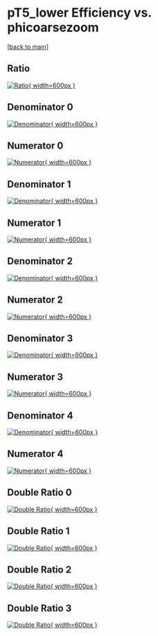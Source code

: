 # pT5_lower Efficiency vs. phicoarsezoom

[[back to main](./)]



## Ratio

[![Ratio](../mtv/var/pT5_lower_xtr_11_-1_eff_phicoarsezoom.png){ width=600px }](../mtv/var/pT5_lower_xtr_11_-1_eff_phicoarsezoom.pdf)

## Denominator 0

[![Denominator](../mtv/den/pT5_lower_xtr_11_-1_eff_phicoarsezoom_den0.png){ width=600px }](../mtv/den/pT5_lower_xtr_11_-1_eff_phicoarsezoom_den0.pdf)

## Numerator 0

[![Numerator](../mtv/num/pT5_lower_xtr_11_-1_eff_phicoarsezoom_num0.png){ width=600px }](../mtv/num/pT5_lower_xtr_11_-1_eff_phicoarsezoom_num0.pdf)

## Denominator 1

[![Denominator](../mtv/den/pT5_lower_xtr_11_-1_eff_phicoarsezoom_den1.png){ width=600px }](../mtv/den/pT5_lower_xtr_11_-1_eff_phicoarsezoom_den1.pdf)

## Numerator 1

[![Numerator](../mtv/num/pT5_lower_xtr_11_-1_eff_phicoarsezoom_num1.png){ width=600px }](../mtv/num/pT5_lower_xtr_11_-1_eff_phicoarsezoom_num1.pdf)

## Denominator 2

[![Denominator](../mtv/den/pT5_lower_xtr_11_-1_eff_phicoarsezoom_den2.png){ width=600px }](../mtv/den/pT5_lower_xtr_11_-1_eff_phicoarsezoom_den2.pdf)

## Numerator 2

[![Numerator](../mtv/num/pT5_lower_xtr_11_-1_eff_phicoarsezoom_num2.png){ width=600px }](../mtv/num/pT5_lower_xtr_11_-1_eff_phicoarsezoom_num2.pdf)

## Denominator 3

[![Denominator](../mtv/den/pT5_lower_xtr_11_-1_eff_phicoarsezoom_den3.png){ width=600px }](../mtv/den/pT5_lower_xtr_11_-1_eff_phicoarsezoom_den3.pdf)

## Numerator 3

[![Numerator](../mtv/num/pT5_lower_xtr_11_-1_eff_phicoarsezoom_num3.png){ width=600px }](../mtv/num/pT5_lower_xtr_11_-1_eff_phicoarsezoom_num3.pdf)

## Denominator 4

[![Denominator](../mtv/den/pT5_lower_xtr_11_-1_eff_phicoarsezoom_den4.png){ width=600px }](../mtv/den/pT5_lower_xtr_11_-1_eff_phicoarsezoom_den4.pdf)

## Numerator 4

[![Numerator](../mtv/num/pT5_lower_xtr_11_-1_eff_phicoarsezoom_num4.png){ width=600px }](../mtv/num/pT5_lower_xtr_11_-1_eff_phicoarsezoom_num4.pdf)

## Double Ratio 0

[![Double Ratio](../mtv/ratio/pT5_lower_xtr_11_-1_eff_phicoarsezoom_ratio0.png){ width=600px }](../mtv/ratio/pT5_lower_xtr_11_-1_eff_phicoarsezoom_ratio0.pdf)

## Double Ratio 1

[![Double Ratio](../mtv/ratio/pT5_lower_xtr_11_-1_eff_phicoarsezoom_ratio1.png){ width=600px }](../mtv/ratio/pT5_lower_xtr_11_-1_eff_phicoarsezoom_ratio1.pdf)

## Double Ratio 2

[![Double Ratio](../mtv/ratio/pT5_lower_xtr_11_-1_eff_phicoarsezoom_ratio2.png){ width=600px }](../mtv/ratio/pT5_lower_xtr_11_-1_eff_phicoarsezoom_ratio2.pdf)

## Double Ratio 3

[![Double Ratio](../mtv/ratio/pT5_lower_xtr_11_-1_eff_phicoarsezoom_ratio3.png){ width=600px }](../mtv/ratio/pT5_lower_xtr_11_-1_eff_phicoarsezoom_ratio3.pdf)

